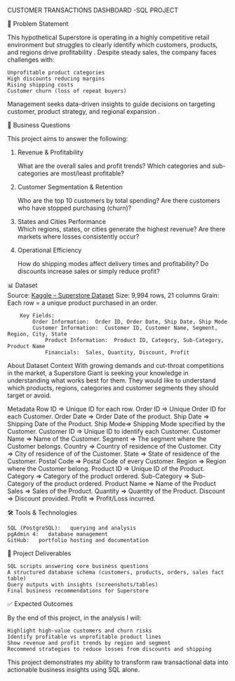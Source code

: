 
CUSTOMER TRANSACTIONS DASHBOARD -SQL PROJECT

📌 Problem Statement  

This hypothetical Superstore is operating in a highly competitive retail environment but struggles to clearly identify   which customers, products, and regions drive profitability  .
Despite steady sales, the company faces challenges with:

    Unprofitable product categories  
    High discounts reducing margins  
    Rising shipping costs  
    Customer churn (loss of repeat buyers)  

Management seeks data-driven insights to guide decisions on targeting customer, product strategy, and regional expansion  .

🎯 Business Questions  

This project aims to answer the following:

1.   Revenue & Profitability  

     What are the overall sales and profit trends?
     Which categories and sub-categories are most/least profitable?

2.   Customer Segmentation & Retention  

     Who are the top 10 customers by total spending?
     Are there customers who have stopped purchasing (churn)?

3.   States and Cities Performance  
     Which regions, states, or cities generate the highest revenue?
     Are there markets where losses consistently occur?

4.   Operational Efficiency  

     How do shipping modes affect delivery times and profitability?
     Do discounts increase sales or simply reduce profit?



📊 Dataset  
	Source:   [Kaggle – Superstore Dataset](https://www.kaggle.com/datasets/vivek468/superstore-dataset-final)
	Size:   9,994 rows, 21 columns
	Grain:   Each row = a unique product purchased in an order.
	
		Key Fields:
			Order Information:  Order ID, Order Date, Ship Date, Ship Mode
			Customer Information:  Customer ID, Customer Name, Segment, Region, City, State
     			Product Information:  Product ID, Category, Sub-Category, Product Name
     			Financials:  Sales, Quantity, Discount, Profit

About Dataset
Context
With growing demands and cut-throat competitions in the market, a Superstore Giant is seeking your knowledge in understanding what works best for them. They would like to understand which products, regions, categories and customer segments they should target or avoid.


Metadata
Row ID => Unique ID for each row.
Order ID => Unique Order ID for each Customer.
Order Date => Order Date of the product.
Ship Date => Shipping Date of the Product.
Ship Mode=> Shipping Mode specified by the Customer.
Customer ID => Unique ID to identify each Customer.
Customer Name => Name of the Customer.
Segment => The segment where the Customer belongs.
Country => Country of residence of the Customer.
City => City of residence of of the Customer.
State => State of residence of the Customer.
Postal Code => Postal Code of every Customer.
Region => Region where the Customer belong.
Product ID => Unique ID of the Product.
Category => Category of the product ordered.
Sub-Category => Sub-Category of the product ordered.
Product Name => Name of the Product
Sales => Sales of the Product.
Quantity => Quantity of the Product.
Discount => Discount provided.
Profit => Profit/Loss incurred.
 
🛠 Tools & Technologies  

	SQL (PostgreSQL):   querying and analysis
	pgAdmin 4:   database management
	GitHub:   portfolio hosting and documentation


📌 Project Deliverables  

	SQL scripts answering core business questions
	A structured database schema (customers, products, orders, sales fact table)
	Query outputs with insights (screenshots/tables)
	Final business recommendations for Superstore


 ✅ Expected Outcomes  

By the end of this project, in the analysis I will:

	Highlight high-value customers and churn risks
	Identify profitable vs unprofitable product lines
	Show revenue and profit trends by region and segment
	Recommend strategies to reduce losses from discounts and shipping

This project demonstrates my ability to transform raw transactional data into actionable business insights   using SQL alone.


